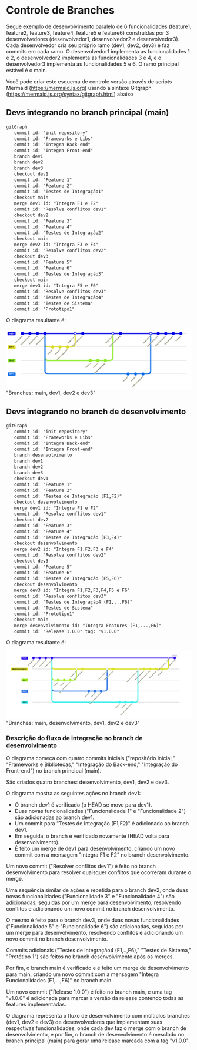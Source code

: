 # Controle de Branches

Segue exemplo de desenvolvimento paralelo de 6 funcionalidades (feature1, feature2, feature3, feature4, feature5 e feature6) construídas por 3 desenvolvedores (desenvolvedor1, desenvolvedor2 e desenvolvedor3). Cada desenvolvedor cria seu próprio ramo (dev1, dev2, dev3) e faz commits em cada ramo. O desenvolvedor1 implementa as funcionalidades 1 e 2, o desenvolvedor2 implementa as funcionalidades 3 e 4, e o desenvolvedor3 implementa as funcionalidades 5 e 6. O ramo principal estável é o main.

Você pode criar este esquema de controle versão através de scripts Mermaid (https://mermaid.js.org) usando a sintaxe Gitgraph (https://mermaid.js.org/syntax/gitgraph.html) abaixo

## Devs integrando no branch principal (main)

```
gitGraph
   commit id: "init repository"
   commit id: "Frameworks e Libs"
   commit id: "Integra Back-end"
   commit id: "Integra Front-end"
   branch dev1
   branch dev2
   branch dev3
   checkout dev1
   commit id: "Feature 1"
   commit id: "Feature 2"
   commit id: "Testes de Integração1"
   checkout main
   merge dev1 id: "Integra F1 e F2"
   commit id: "Resolve conflitos dev1"
   checkout dev2
   commit id: "Feature 3"
   commit id: "Feature 4"
   commit id: "Testes de Integração2"
   checkout main
   merge dev2 id: "Integra F3 e F4"
   commit id: "Resolve conflitos dev2"
   checkout dev3
   commit id: "Feature 5"
   commit id: "Feature 6"
   commit id: "Testes de Integração3"
   checkout main
   merge dev3 id: "Integra F5 e F6"
   commit id: "Resolve conflitos dev3"
   commit id: "Testes de Integração4"
   commit id: "Testes de Sistema"
   commit id: "Prototipo1"
```

O diagrama resultante é: 

![Esquema de branches!](https://raw.githubusercontent.com/armandossrecife/myci/main/branches_cenario1.png) "Branches: main, dev1, dev2 e dev3"

## Devs integrando no branch de desenvolvimento

```
gitGraph
   commit id: "init repository"
   commit id: "Frameworks e Libs"
   commit id: "Integra Back-end"
   commit id: "Integra Front-end"
   branch desenvolvimento
   branch dev1
   branch dev2
   branch dev3
   checkout dev1
   commit id: "Feature 1"
   commit id: "Feature 2"
   commit id: "Testes de Integração (F1,F2)"
   checkout desenvolvimento
   merge dev1 id: "Integra F1 e F2"
   commit id: "Resolve conflitos dev1"
   checkout dev2
   commit id: "Feature 3"
   commit id: "Feature 4"
   commit id: "Testes de Integração (F3,F4)"
   checkout desenvolvimento
   merge dev2 id: "Integra F1,F2,F3 e F4"
   commit id: "Resolve conflitos dev2"
   checkout dev3
   commit id: "Feature 5"
   commit id: "Feature 6"
   commit id: "Testes de Integração (F5,F6)"
   checkout desenvolvimento
   merge dev3 id: "Integra F1,F2,F3,F4,F5 e F6"
   commit id: "Resolve conflitos dev3"
   commit id: "Testes de Integração4 (F1,..,F6)"
   commit id: "Testes de Sistema"
   commit id: "Prototipo1"
   checkout main
   merge desenvolvimento id: "Integra Features (F1,...,F6)"
   commit id: "Release 1.0.0" tag: "v1.0.0"
```

O diagrama resultante é: 

![Esquema de branches!](https://raw.githubusercontent.com/armandossrecife/myci/main/branch_desenvolvimento.png) "Branches: main, desenvolvimento, dev1, dev2 e dev3"

### Descrição do fluxo de integração no branch de desenvolvimento

O diagrama começa com quatro commits iniciais ("repositório inicial," "Frameworks e Bibliotecas," "Integração do Back-end," "Integração do Front-end") no branch principal (main).

São criados quatro branches: desenvolvimento, dev1, dev2 e dev3.

O diagrama mostra as seguintes ações no branch dev1:

- O branch dev1 é verificado (o HEAD se move para dev1).
- Duas novas funcionalidades ("Funcionalidade 1" e "Funcionalidade 2") são adicionadas ao branch dev1.
- Um commit para "Testes de Integração (F1,F2)" é adicionado ao branch dev1.
- Em seguida, o branch é verificado novamente (HEAD volta para desenvolvimento).
- É feito um merge de dev1 para desenvolvimento, criando um novo commit com a mensagem "Integra F1 e F2" no branch desenvolvimento.

Um novo commit ("Resolver conflitos dev1") é feito no branch desenvolvimento para resolver quaisquer conflitos que ocorreram durante o merge.

Uma sequência similar de ações é repetida para o branch dev2, onde duas novas funcionalidades ("Funcionalidade 3" e "Funcionalidade 4") são adicionadas, seguidas por um merge para desenvolvimento, resolvendo conflitos e adicionando um novo commit no branch desenvolvimento.

O mesmo é feito para o branch dev3, onde duas novas funcionalidades ("Funcionalidade 5" e "Funcionalidade 6") são adicionadas, seguidas por um merge para desenvolvimento, resolvendo conflitos e adicionando um novo commit no branch desenvolvimento.

Commits adicionais ("Testes de Integração4 (F1,..,F6)," "Testes de Sistema," "Protótipo 1") são feitos no branch desenvolvimento após os merges.

Por fim, o branch main é verificado e é feito um merge de desenvolvimento para main, criando um novo commit com a mensagem "Integra Funcionalidades (F1,...,F6)" no branch main.

Um novo commit ("Release 1.0.0") é feito no branch main, e uma tag "v1.0.0" é adicionada para marcar a versão da release contendo todas as features implementadas.

O diagrama representa o fluxo de desenvolvimento com múltiplos branches (dev1, dev2 e dev3) de desenvolvedores que implementam suas respectivas funcionalidades, onde cada dev faz o merge com o branch de desenvolvimento, e por fim, o branch de desenvolvimento é mesclado no branch principal (main) para gerar uma release marcada com a tag "v1.0.0". 
